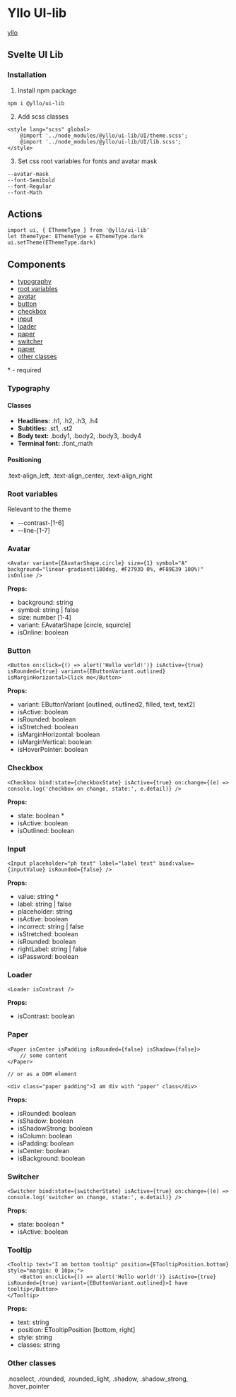 # Yllo UI-lib
[yllo](https://yllo.co)

## Svelte UI Lib

### Installation

1. Install npm package

```
npm i @yllo/ui-lib
```

2. Add scss classes

```
<style lang="scss" global>
    @import '../node_modules/@yllo/ui-lib/UI/theme.scss';
    @import '../node_modules/@yllo/ui-lib/UI/lib.scss';
</style>
```

3. Set css root variables for fonts and avatar mask

```
--avatar-mask
--font-Semibold
--font-Regular
--font-Math
```

## Actions
```
import ui, { EThemeType } from '@yllo/ui-lib'
let themeType: EThemeType = EThemeType.dark
ui.setTheme(EThemeType.dark)
```

## Components

 - [typography](#typography)
 - [root variables](#root-variables)
 - [avatar](#avatar)
 - [button](#button)
 - [checkbox](#checkbox)
 - [input](#input)
 - [loader](#loader)
 - [paper](#paper)
 - [switcher](#switcher)
 - [paper](#paper)
 - [other classes](#other-classes)

\* - required

### Typography
#### Classes

 - **Headlines:** .h1, .h2, .h3, .h4
 - **Subtitles:** .st1, .st2
 - **Body text:** .body1, .body2, .body3, .body4
 - **Terminal font:** .font_math

#### Positioning
.text-align_left, .text-align_center, .text-align_right

### Root variables

Relevant to the theme

 - --contrast-[1-6]
 - --line-[1-7]

### Avatar
```
<Avatar variant={EAvatarShape.circle} size={1} symbol="A" background="linear-gradient(180deg, #F2793D 0%, #F89E39 100%)" isOnline />
```
**Props:**

 - background: string
 - symbol: string | false
 - size: number [1-4]
 - variant: EAvatarShape [circle, squircle]
 - isOnline: boolean

### Button
```
<Button on:click={() => alert('Hello world!')} isActive={true} isRounded={true} variant={EButtonVariant.outlined} isMarginHorizontal>Click me</Button>
```
**Props:**

 - variant: EButtonVariant [outlined, outlined2, filled, text, text2]
 - isActive: boolean
 - isRounded: boolean
 - isStretched: boolean
 - isMarginHorizontal: boolean
 - isMarginVertical: boolean
 - isHoverPointer: boolean

### Checkbox
```
<Checkbox bind:state={checkboxState} isActive={true} on:change={(e) => console.log('checkbox on change, state:', e.detail)} />
```
**Props:**

 - state: boolean \*
 - isActive: boolean
 - isOutlined: boolean

### Input
```
<Input placeholder="ph text" label="label text" bind:value={inputValue} isRounded={false} />
```
**Props:**

 - value: string \*
 - label: string | false
 - placeholder: string
 - isActive: boolean
 - incorrect: string | false
 - isStretched: boolean
 - isRounded: boolean
 - rightLabel: string | false
 - isPassword: boolean

### Loader
```
<Loader isContrast />
```
**Props:**

 - isContrast: boolean

### Paper
```
<Paper isCenter isPadding isRounded={false} isShadow={false}>
	// some content
</Paper>

// or as a DOM element

<div class="paper padding">I am div with "paper" class</div>
```
**Props:**

 - isRounded: boolean
 - isShadow: boolean
 - isShadowStrong: boolean
 - isColumn: boolean
 - isPadding: boolean
 - isCenter: boolean
 - isBackground: boolean

### Switcher
```
<Switcher bind:state={switcherState} isActive={true} on:change={(e) => console.log('switcher on change, state:', e.detail)} />
```
**Props:**

 - state: boolean \*
 - isActive: boolean

### Tooltip
```
<Tooltip text="I am bottom tooltip" position={ETooltipPosition.bottom} style="margin: 0 10px;">
	<Button on:click={() => alert('Hello world!')} isActive={true} isRounded={true} variant={EButtonVariant.outlined}>I have tooltip</Button>
</Tooltip>
```
**Props:**

 - text: string
 - position: ETooltipPosition [bottom, right]
 - style: string
 - classes: string

### Other classes

.noselect, .rounded, .rounded_light, .shadow, .shadow_strong, .hover_pointer